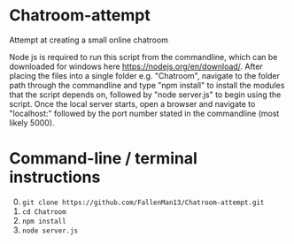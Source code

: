 # Chatroom-attempt
Attempt at creating a small online chatroom

Node js is required to run this script from the commandline, which can be downloaded for windows here https://nodejs.org/en/download/.
After placing the files into a single folder e.g. "Chatroom", navigate to the folder path through the commandline and type
"npm install" to install the modules that the script depends on, followed by "node server.js" to begin using the script.
Once the local server starts, open a browser and navigate to "localhost:" followed by the port number stated in the commandline
(most likely 5000).

# Command-line / terminal instructions

0. ```git clone https://github.com/FallenMan13/Chatroom-attempt.git```
0. ```cd Chatroom```
0. ```npm install```
0. ```node server.js```
